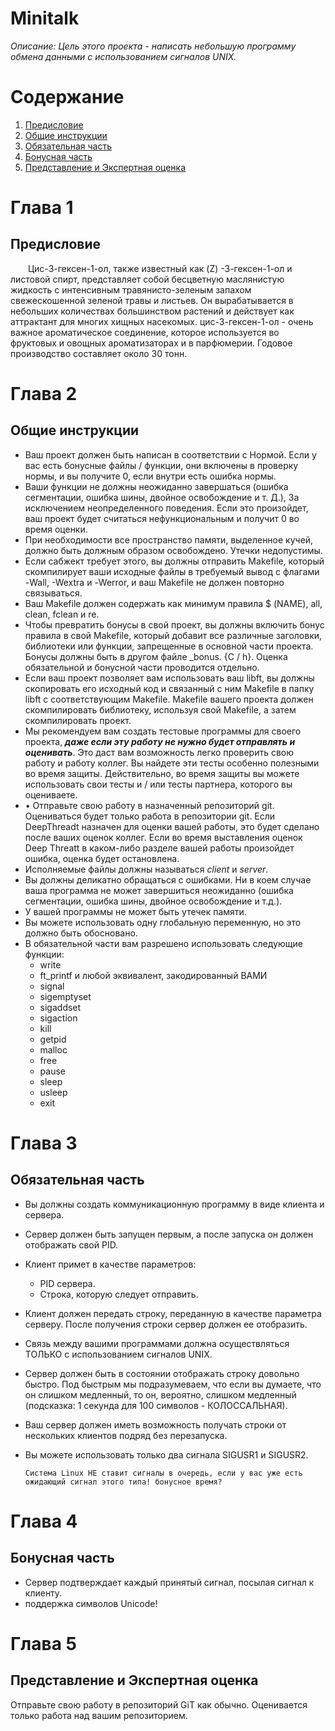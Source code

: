 # Minitalk #

_Описание: Цель этого проекта - написать небольшую программу обмена данными с использованием сигналов UNIX._

# Содержание #

1. [Предисловие](#Предисловие)
2. [Общие инструкции](#Общие-инструкции)
3. [Обязательная часть](#Обязательная-часть)
4. [Бонусная часть](#Бонусная-часть)
5. [Представление и Экспертная оценка](#Представление-и-Экспертная-оценка)

# Глава 1 #

## Предисловие ##

&ensp;&ensp;&ensp;&ensp;Цис-3-гексен-1-ол, также известный как (Z) -3-гексен-1-ол и листовой спирт, представляет собой бесцветную маслянистую жидкость с интенсивным травянисто-зеленым запахом свежескошенной зеленой травы и листьев. Он вырабатывается в небольших количествах большинством растений и действует как аттрактант для многих хищных насекомых. цис-3-гексен-1-ол - очень важное ароматическое соединение, которое используется во фруктовых и овощных ароматизаторах и в парфюмерии. Годовое производство составляет около 30 тонн.

# Глава 2 #

## Общие инструкции ##

* Ваш проект должен быть написан в соответствии с Нормой. Если у вас есть бонусные файлы / функции, они включены в проверку нормы, и вы получите 0, если внутри есть ошибка нормы.
* Ваши функции не должны неожиданно завершаться (ошибка сегментации, ошибка шины, двойное освобождение и т. Д.), За исключением неопределенного поведения. Если это произойдет, ваш проект будет считаться нефункциональным и получит 0 во время оценки.
* При необходимости все пространство памяти, выделенное кучей, должно быть должным образом освобождено. Утечки недопустимы.
* Если сабжект требует этого, вы должны отправить Makefile, который скомпилирует ваши исходные файлы в требуемый вывод с флагами -Wall, -Wextra и -Werror, и ваш Makefile не должен повторно связываться.
* Ваш Makefile должен содержать как минимум правила $ (NAME), all, clean, fclean и re.
* Чтобы превратить бонусы в свой проект, вы должны включить бонус правила в свой Makefile, который добавит все различные заголовки, библиотеки или функции, запрещенные в основной части проекта. Бонусы должны быть в другом файле _bonus. {C / h}. Оценка обязательной и бонусной части проводится отдельно.
* Если ваш проект позволяет вам использовать ваш libft, вы должны скопировать его исходный код и связанный с ним Makefile в папку libft с соответствующим Makefile. Makefile вашего проекта должен скомпилировать библиотеку, используя свой Makefile, а затем скомпилировать проект.
* Мы рекомендуем вам создать тестовые программы для своего проекта, ***даже если эту работу не нужно будет отправлять и оценивать***. Это даст вам возможность легко проверить свою работу и работу коллег. Вы найдете эти тесты особенно полезными во время защиты. Действительно, во время защиты вы можете использовать свои тесты и / или тесты партнера, которого вы оцениваете.
* • Отправьте свою работу в назначенный репозиторий git. Оцениваться будет только работа в репозитории git. Если DeepThreadt назначен для оценки вашей работы, это будет сделано после ваших оценок коллег. Если во время выставления оценок Deep Threatt в каком-либо разделе вашей работы произойдет ошибка, оценка будет остановлена.
* Исполняемые файлы должны называться _client_ и _server_.
* Вы должны деликатно обращаться с ошибками. Ни в коем случае ваша программа не может завершиться неожиданно (ошибка сегментации, ошибка шины, двойное освобождение и т.д.).
* У вашей программы не может быть утечек памяти.
* Вы можете использовать одну глобальную переменную, но это должно быть обосновано.
* В обязательной части вам разрешено использовать следующие функции:
    * write
    * ft_printf и любой эквивалент, закодированный ВАМИ
    * signal
    * sigemptyset
    * sigaddset
    * sigaction
    * kill
    * getpid
    * malloc
    * free
    * pause
    * sleep
    * usleep
    * exit

# Глава 3 #

## Обязательная часть ##

* Вы должны создать коммуникационную программу в виде клиента и сервера.
* Сервер должен быть запущен первым, а после запуска он должен отображать свой PID.
* Клиент примет в качестве параметров:
    * PID сервера.
    * Строка, которую следует отправить.
* Клиент должен передать строку, переданную в качестве параметра серверу. После получения строки сервер должен ее отобразить.
* Связь между вашими программами должна осуществляться ТОЛЬКО с использованием сигналов UNIX.
* Сервер должен быть в состоянии отображать строку довольно быстро. Под быстрым мы подразумеваем, что если вы думаете, что он слишком медленный, то он, вероятно, слишком медленный (подсказка: 1 секунда для 100 символов - КОЛОССАЛЬНАЯ).
* Ваш сервер должен иметь возможность получать строки от нескольких клиентов подряд без перезапуска.
* Вы можете использовать только два сигнала SIGUSR1 и SIGUSR2.

    ```Система Linux НЕ ставит сигналы в очередь, если у вас уже есть ожидающий сигнал этого типа! бонусное время?```

# Глава 4 #

## Бонусная часть ##

* Сервер подтверждает каждый принятый сигнал, посылая сигнал к клиенту.
* поддержка символов Unicode!

# Глава 5 #

## Представление и Экспертная оценка ##

Отправьте свою работу в репозиторий GiT как обычно. Оценивается только работа над вашим репозиторием.